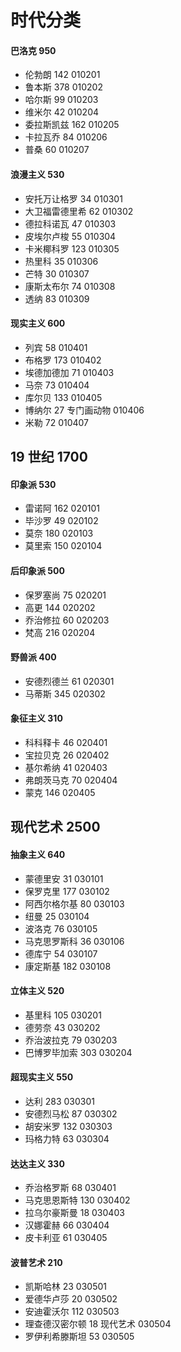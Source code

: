 # 时代分类

#### 巴洛克 950

- 伦勃朗 142 010201
- 鲁本斯 378 010202
- 哈尔斯 99 010203
- 维米尔 42 010204
- 委拉斯凯兹 162 010205
- 卡拉瓦乔 84 010206
- 普桑 60 010207

#### 浪漫主义 530

- 安托万让格罗 34 010301
- 大卫福雷德里希 62 010302
- 德拉科诺瓦 47 010303
- 皮埃尔卢梭 55 010304
- 卡米椰科罗 123 010305
- 热里科 35 010306
- 芒特 30 010307
- 康斯太布尔 74 010308
- 透纳 83 010309

#### 现实主义 600

- 列宾 58 010401
- 布格罗 173 010402
- 埃德加德加 71 010403
- 马奈 73 010404
- 库尔贝 133 010405
- 博纳尔 27 专门画动物 010406
- 米勒 72 010407

## 19 世纪 1700

#### 印象派 530

- 雷诺阿 162 020101
- 毕沙罗 49 020102
- 莫奈 180 020103
- 莫里索 150 020104

#### 后印象派 500

- 保罗塞尚 75 020201
- 高更 144 020202
- 乔治修拉 60 020203
- 梵高 216 020204

#### 野兽派 400

- 安德烈德兰 61 020301
- 马蒂斯 345 020302

#### 象征主义 310

- 科科释卡 46 020401
- 宝拉贝克 26 020402
- 基尔希纳 41 020403
- 弗朗茨马克 70 020404
- 蒙克 146 020405

## 现代艺术 2500

#### 抽象主义 640

- 蒙德里安 31 030101
- 保罗克里 177 030102
- 阿西尔格尔基 80 030103
- 纽曼 25 030104
- 波洛克 76 030105
- 马克思罗斯科 36 030106
- 德库宁 54 030107
- 康定斯基 182 030108

#### 立体主义 520

- 基里科 105 030201
- 德劳奈 43 030202
- 乔治波拉克 79 030203
- 巴博罗毕加索 303 030204

#### 超现实主义 550

- 达利 283 030301
- 安德烈马松 87 030302
- 胡安米罗 132 030303
- 玛格力特 63 030304

#### 达达主义 330

- 乔治格罗斯 68 030401
- 马克思恩斯特 130 030402
- 拉乌尔豪斯曼 18 030403
- 汉娜霍赫 66 030404
- 皮卡利亚 61 030405

#### 波普艺术 210

- 凯斯哈林 23 030501
- 爱德华卢莎 20 030502
- 安迪霍沃尔 112 030503
- 理查德汉密尔顿 18 现代艺术 030504
- 罗伊利希滕斯坦 53 030505
